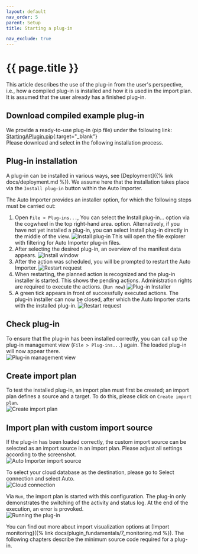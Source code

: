 ```yaml
---
layout: default
nav_order: 5
parent: Setup
title: Starting a plug-in

nav_exclude: true
---
```


# {{ page.title }}
This article describes the use of the plug-in from the user's perspective, i.e., how a compiled plug-in is installed and how it is used in the import plan. It is assumed that the user already has a finished plug-in.

## Download compiled example plug-in
We provide a ready-to-use plug-in (pip file) under the following link:\
[StartingAPlugin.pip](../../assets/pips/StartingAPlugin.pip){:target="_blank"}\
Please download and select in the following installation process.

## Plug-in installation
A plug-in can be installed in various ways, see [Deployment]({% link docs/deployment.md %}). We assume here that the installation takes place via the `Install plug-in` button within the Auto Importer.

The Auto Importer provides an installer option, for which the following steps must be carried out:

1. Open `File > Plug-ins...`, You can select the Install plug-in... option via the cogwheel in the top right-hand area. option. Alternatively, if you have not yet installed a plug-in, you can select Install plug-in directly in the middle of the view.
![Install plug-in](../../assets/images/deployment/ai_install_1.png "Install plug-in")
This will open the file explorer with filtering for Auto Importer plug-in files.
2. After selecting the desired plug-in, an overview of the manifest data appears.
![Install window](../../assets/images/deployment/ai_install_2.png "Install window")
3. After the action was scheduled, you will be prompted to restart the Auto Importer.
![Restart request](../../assets/images/deployment/ai_install_3.png "Restart request")
4. When restarting, the planned action is recognized and the plug-in installer is started. This shows the pending actions. Administration rights are required to execute the actions. (`Run now`)
![Plug-in Installer](../../assets/images/deployment/ai_install_4.png "Plug-in Installer")
5. A green tick appears in front of successfully executed actions. The plug-in installer can now be closed, after which the Auto Importer starts with the installed plug-in.
![Restart request](../../assets/images/deployment/ai_install_5.png "Restart request")

## Check plug-in
To ensure that the plug-in has been installed correctly, you can call up the plug-in management view (`File > Plug-ins...`) again. The loaded plug-in will now appear there.\
![Plug-in management view](../../assets/images/setup/5_manifest.png "Plug-in management view")

## Create import plan
To test the installed plug-in, an import plan must first be created; an import plan defines a source and a target. To do this, please click on `Create import plan`.\
![Create import plan](../../assets/images/setup/5_import_plan.png "Create import plan")

## Import plan with custom import source
If the plug-in has been loaded correctly, the custom import source can be selected as an import source in an import plan. Please adjust all settings according to the screenshot.\
![Auto Importer import source](../../assets/images/setup/5_import_source.png "Auto Importer import source")

To select your cloud database as the destination, please go to Select connection and select Auto.\
![Cloud connection](../../assets/images/setup/5_cloud.png "Cloud connection")

Via `Run`, the import plan is started with this configuration. The plug-in only demonstrates the switching of the activity and status log. At the end of the execution, an error is provoked.\
![Running the plug-in](../../assets/images/setup/5_run.png "Running the plug-in")

You can find out more about import visualization options at [Import monitoring]({% link docs/plugin_fundamentals/7_monitoring.md %}). The following chapters describe the minimum source code required for a plug-in.